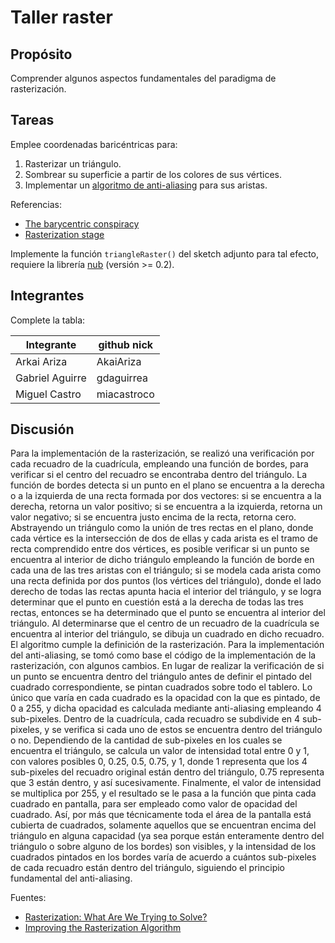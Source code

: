 # Taller raster

## Propósito

Comprender algunos aspectos fundamentales del paradigma de rasterización.

## Tareas

Emplee coordenadas baricéntricas para:

1. Rasterizar un triángulo.
2. Sombrear su superficie a partir de los colores de sus vértices.
3. Implementar un [algoritmo de anti-aliasing](https://www.scratchapixel.com/lessons/3d-basic-rendering/rasterization-practical-implementation/rasterization-practical-implementation) para sus aristas.

Referencias:

* [The barycentric conspiracy](https://fgiesen.wordpress.com/2013/02/06/the-barycentric-conspirac/)
* [Rasterization stage](https://www.scratchapixel.com/lessons/3d-basic-rendering/rasterization-practical-implementation/rasterization-stage)

Implemente la función ```triangleRaster()``` del sketch adjunto para tal efecto, requiere la librería [nub](https://github.com/visualcomputing/nub/releases) (versión >= 0.2).

## Integrantes

Complete la tabla:

| Integrante      | github nick |
| --------------- | ----------- |
| Arkai Ariza     | AkaiAriza   |
| Gabriel Aguirre | gdaguirrea  |
| Miguel Castro   | miacastroco |

## Discusión

Para la implementación de la rasterización, se realizó una verificación por cada recuadro de la cuadrícula, empleando una función de bordes, para verificar si el centro del recuadro se encontraba dentro del triángulo. La función de bordes detecta si un punto en el plano se encuentra a la derecha o a la izquierda de una recta formada por dos vectores: si se encuentra a la derecha, retorna un valor positivo; si se encuentra a la izquierda, retorna un valor negativo; si se encuentra justo encima de la recta, retorna cero. Abstrayendo un triángulo como la unión de tres rectas en el plano, donde cada vértice es la intersección de dos de ellas y cada arista es el tramo de recta comprendido entre dos vértices, es posible verificar si un punto se encuentra al interior de dicho triángulo empleando la función de borde en cada una de las tres aristas con el triángulo; si se modela cada arista como una recta definida por dos puntos (los vértices del triángulo), donde el lado derecho de todas las rectas apunta hacia el interior del triángulo, y se logra determinar que el punto en cuestión está a la derecha de todas las tres rectas, entonces se ha determinado que el punto se encuentra al interior del triángulo. Al determinarse que el centro de un recuadro de la cuadrícula se encuentra al interior del triángulo, se dibuja un cuadrado en dicho recuadro. El algoritmo cumple la definición de la rasterización.
Para la implementación del anti-aliasing, se tomó como base el código de la implementación de la rasterización, con algunos cambios. En lugar de realizar la verificación de si un punto se encuentra dentro del triángulo antes de definir el pintado del cuadrado correspondiente, se pintan cuadrados sobre todo el tablero. Lo único que varía en cada cuadrado es la opacidad con la que es pintado, de 0 a 255, y dicha opacidad es calculada mediante anti-aliasing empleando 4 sub-pixeles. Dentro de la cuadrícula, cada recuadro se subdivide en 4 sub-pixeles, y se verifica si cada uno de estos se encuentra dentro del triángulo o no. Dependiendo de la cantidad de sub-pixeles en los cuales se encuentra el triángulo, se calcula un valor de intensidad total entre 0 y 1, con valores posibles 0, 0.25, 0.5, 0.75, y 1, donde 1 representa que los 4 sub-pixeles del recuadro original están dentro del triángulo, 0.75 representa que 3 están dentro, y así sucesivamente. Finalmente, el valor de intensidad se multiplica por 255, y el resultado se le pasa a la función que pinta cada cuadrado en pantalla, para ser empleado como valor de opacidad del cuadrado. Así, por más que técnicamente toda el área de la pantalla está cubierta de cuadrados, solamente aquellos que se encuentran encima del triángulo en alguna capacidad (ya sea porque están enteramente dentro del triángulo o sobre alguno de los bordes) son visibles, y la intensidad de los cuadrados pintados en los bordes varía de acuerdo a cuántos sub-pixeles de cada recuadro están dentro del triángulo, siguiendo el principio fundamental del anti-aliasing.

Fuentes:
- [Rasterization: What Are We Trying to Solve?](https://www.scratchapixel.com/lessons/3d-basic-rendering/rasterization-practical-implementation/rasterization-stage)
- [Improving the Rasterization Algorithm](https://www.scratchapixel.com/lessons/3d-basic-rendering/rasterization-practical-implementation/rasterization-practical-implementation)


